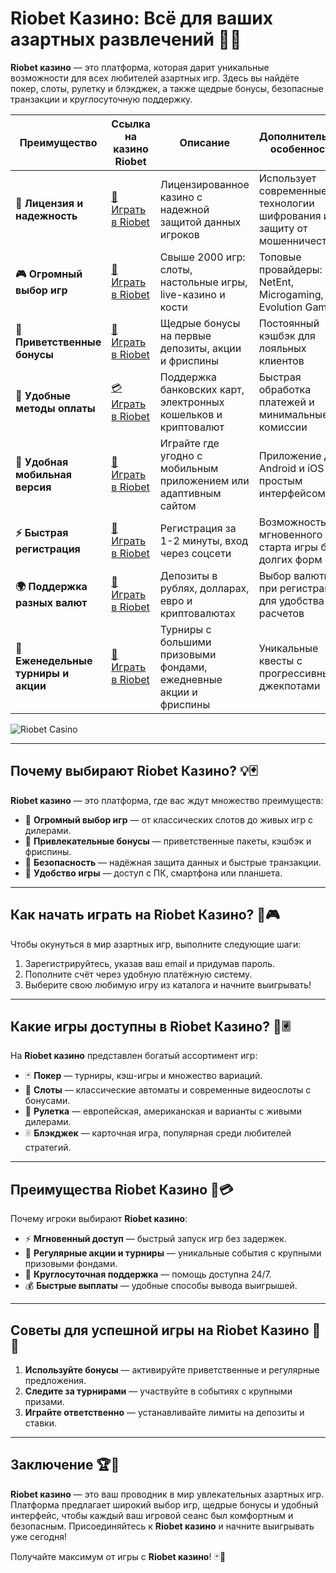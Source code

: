 # Riobet Казино: Всё для ваших азартных развлечений 🎰🌟

**Riobet казино** — это платформа, которая дарит уникальные возможности для всех любителей азартных игр. Здесь вы найдёте покер, слоты, рулетку и блэкджек, а также щедрые бонусы, безопасные транзакции и круглосуточную поддержку.

| **Преимущество**                      | **Ссылка на казино Riobet**                | **Описание**                                       | **Дополнительные особенности**                     |
|----------------------------------------|--------------------------------------------|--------------------------------------------------|--------------------------------------------------|
| **🎰 Лицензия и надежность**           | [💎 Играть в Riobet](https://brandplay.link/7xBLTPyj) | Лицензированное казино с надежной защитой данных игроков | Использует современные технологии шифрования и защиту от мошенничества |
| **🎮 Огромный выбор игр**              | [🎉 Играть в Riobet](https://brandplay.link/7xBLTPyj) | Свыше 2000 игр: слоты, настольные игры, live-казино и кости | Топовые провайдеры: NetEnt, Microgaming, Evolution Gaming |
| **🎁 Приветственные бонусы**          | [🎯 Играть в Riobet](https://brandplay.link/7xBLTPyj) | Щедрые бонусы на первые депозиты, акции и фриспины | Постоянный кэшбэк для лояльных клиентов |
| **💸 Удобные методы оплаты**           | [💳 Играть в Riobet](https://brandplay.link/7xBLTPyj) | Поддержка банковских карт, электронных кошельков и криптовалют | Быстрая обработка платежей и минимальные комиссии |
| **📱 Удобная мобильная версия**        | [🚀 Играть в Riobet](https://brandplay.link/7xBLTPyj) | Играйте где угодно с мобильным приложением или адаптивным сайтом | Приложение для Android и iOS с простым интерфейсом |
| **⚡ Быстрая регистрация**             | [🔑 Играть в Riobet](https://brandplay.link/7xBLTPyj) | Регистрация за 1-2 минуты, вход через соцсети | Возможность мгновенного старта игры без долгих форм |
| **🌍 Поддержка разных валют**          | [💸 Играть в Riobet](https://brandplay.link/7xBLTPyj) | Депозиты в рублях, долларах, евро и криптовалютах | Выбор валюты при регистрации для удобства расчетов |
| **🏅 Еженедельные турниры и акции**    | [🎲 Играть в Riobet](https://brandplay.link/7xBLTPyj) | Турниры с большими призовыми фондами, ежедневные акции и фриспины | Уникальные квесты с прогрессивными джекпотами |

![Riobet Casino](https://www.bragazeta.ru/wp-content/uploads/2023/06/riobet1.webp)

---

## Почему выбирают Riobet Казино? 💡🃏

**Riobet казино** — это платформа, где вас ждут множество преимуществ:

- 🎲 **Огромный выбор игр** — от классических слотов до живых игр с дилерами.
- 🎁 **Привлекательные бонусы** — приветственные пакеты, кэшбэк и фриспины.
- 🔐 **Безопасность** — надёжная защита данных и быстрые транзакции.
- 📱 **Удобство игры** — доступ с ПК, смартфона или планшета.

---

## Как начать играть на Riobet Казино? 🚀🎮

Чтобы окунуться в мир азартных игр, выполните следующие шаги:

1. Зарегистрируйтесь, указав ваш email и придумав пароль.
2. Пополните счёт через удобную платёжную систему.
3. Выберите свою любимую игру из каталога и начните выигрывать!

---

## Какие игры доступны в Riobet Казино? 🎡🃠

На **Riobet казино** представлен богатый ассортимент игр:

- 🃏 **Покер** — турниры, кэш-игры и множество вариаций.
- 🎰 **Слоты** — классические автоматы и современные видеослоты с бонусами.
- 🎲 **Рулетка** — европейская, американская и варианты с живыми дилерами.
- 🃠 **Блэкджек** — карточная игра, популярная среди любителей стратегий.

---

## Преимущества Riobet Казино 🌟💳

Почему игроки выбирают **Riobet казино**:

- ⚡ **Мгновенный доступ** — быстрый запуск игр без задержек.
- 🎀 **Регулярные акции и турниры** — уникальные события с крупными призовыми фондами.
- 💬 **Круглосуточная поддержка** — помощь доступна 24/7.
- 💰 **Быстрые выплаты** — удобные способы вывода выигрышей.

---

## Советы для успешной игры на Riobet Казино 🧠✨

1. **Используйте бонусы** — активируйте приветственные и регулярные предложения.
2. **Следите за турнирами** — участвуйте в событиях с крупными призами.
3. **Играйте ответственно** — устанавливайте лимиты на депозиты и ставки.

---

## Заключение 🏆🎉

**Riobet казино** — это ваш проводник в мир увлекательных азартных игр. Платформа предлагает широкий выбор игр, щедрые бонусы и удобный интерфейс, чтобы каждый ваш игровой сеанс был комфортным и безопасным. Присоединяйтесь к **Riobet казино** и начните выигрывать уже сегодня!

Получайте максимум от игры с **Riobet казино**! 🃏🌟
